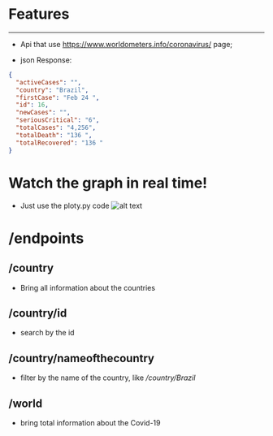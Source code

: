 # Features

* * *
- Api that use https://www.worldometers.info/coronavirus/ page;

- json Response:

```json
{
  "activeCases": "",
  "country": "Brazil",
  "firstCase": "Feb 24 ",
  "id": 16,
  "newCases": "",
  "seriousCritical": "6",
  "totalCases": "4,256",
  "totalDeath": "136 ",
  "totalRecovered": "136 "
}
```
# Watch the graph in real time!

- Just use the ploty.py code
![alt text]("https://user-images.githubusercontent.com/44561732/78093463-a64d3880-73a8-11ea-9040-b14c60f767ee.png")

# /endpoints

## /country
- Bring all information about the countries

## /country/id
- search by the id

## /country/nameofthecountry
- filter by the name of the country, like */country/Brazil*

## /world

- bring total information about the Covid-19
